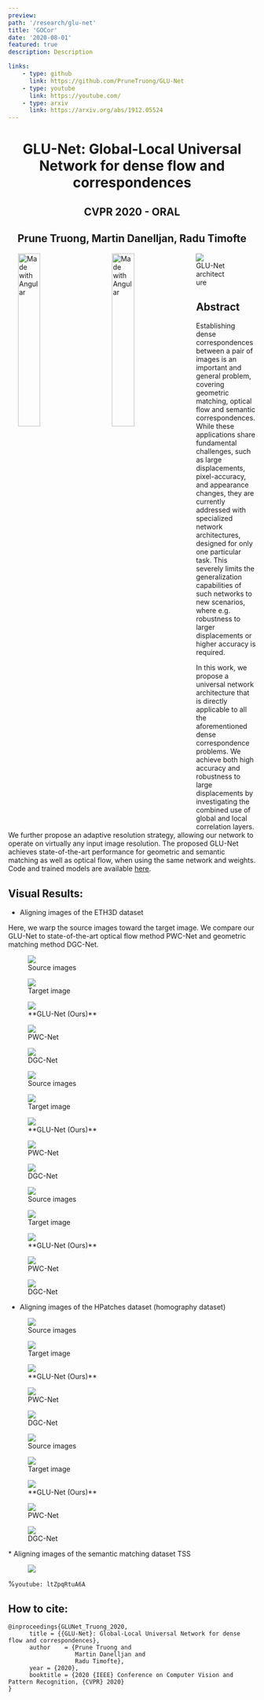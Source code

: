 ```yaml
---
preview: 
path: '/research/glu-net'
title: 'GOCor'
date: '2020-08-01'
featured: true
description: Description

links:
    - type: github
      link: https://github.com/PruneTruong/GLU-Net
    - type: youtube
      link: https://youtube.com/
    - type: arxiv
      link: https://arxiv.org/abs/1912.05524
---
```

# <div align="center">GLU-Net: Global-Local Universal Network for dense flow and correspondences</div>
## <div align="center">CVPR 2020 - ORAL</div>
## <div align="center">Prune Truong, Martin Danelljan, Radu Timofte</div>


<img align="left" src="./preview.gif" alt="Made with Angular" title="Angular" width="30%" hspace="20"/>
<img align="left" src="./glunet.png" alt="Made with Angular" title="Angular" width="30%" hspace="20"/>



<figure inline style="width: 80%">
  <img src="./glunet.png">
  <figcaption>GLU-Net architecture</figcaption>
</figure>

## Abstract
Establishing dense correspondences between a pair of images is an important and general problem, covering geometric matching, optical flow and semantic correspondences. While these applications share fundamental challenges, such as large displacements, pixel-accuracy, and appearance changes, they are currently addressed with specialized network architectures, designed for only one particular task. This severely limits the generalization capabilities of such networks to new scenarios, where e.g. robustness to larger displacements or higher accuracy is required.

In this work, we propose a universal network architecture that is directly applicable to all the aforementioned dense correspondence problems. We achieve both high accuracy and robustness to large displacements by investigating the combined use of global and local correlation layers. We further propose an adaptive resolution strategy, allowing our network to operate on virtually any input image resolution.
The proposed GLU-Net achieves state-of-the-art performance for geometric and semantic matching as well as optical flow, when using the same network and weights. Code and trained models are available [here](https://github.com/PruneTruong/GLU-Net).



## Visual Results:

* Aligning images of the ETH3D dataset

Here, we warp the source images toward the target image. We compare our GLU-Net to state-of-the-art optical flow method PWC-Net and geometric matching method DGC-Net. 

<div class="flex-row">
    <figure>
      <img src="./ETH3D/playground_0_40_source.gif">
      <figcaption>Source images</figcaption>
    </figure>
    <figure>
      <img src="./ETH3D/playground_0_40_target.gif">
      <figcaption>Target image</figcaption>
    </figure>
    <figure>
      <img src="./ETH3D/playground_0_40_GLUNet.gif">
      <figcaption>**GLU-Net (Ours)**</figcaption>
    </figure>
    <figure>
      <img src="./ETH3D/playground_0_40_PWCNet.gif">
      <figcaption>PWC-Net</figcaption>
    </figure>
    <figure>
      <img src="./ETH3D/playground_0_40_DGCNet.gif">
      <figcaption>DGC-Net </figcaption>
    </figure>
</div>

<div class="flex-row">
    <figure>
      <img src="./ETH3D/storage_room_2_170_200_source.gif">
      <figcaption>Source images</figcaption>
    </figure>
    <figure>
      <img src="./ETH3D/storage_room_2_170_200_target.gif">
      <figcaption>Target image</figcaption>
    </figure>
    <figure>
      <img src="./ETH3D/storage_room_2_170_200_GLUNet.gif">
      <figcaption>**GLU-Net (Ours)**</figcaption>
    </figure>
    <figure>
      <img src="./ETH3D/storage_room_2_170_200_PWCNet.gif">
      <figcaption>PWC-Net</figcaption>
    </figure>
    <figure>
      <img src="./ETH3D/storage_room_2_170_200_DGCNet.gif">
      <figcaption>DGC-Net </figcaption>
    </figure>
</div>


<div class="flex-row">
    <figure>
      <img src="./ETH3D/tunnel_279_315_295_source.gif">
      <figcaption>Source images</figcaption>
    </figure>
    <figure>
      <img src="./ETH3D/tunnel_279_315_295_target.gif">
      <figcaption>Target image</figcaption>
    </figure>
    <figure>
      <img src="./ETH3D/tunnel_279_315_295_GLUNet.gif">
      <figcaption>**GLU-Net (Ours)**</figcaption>
    </figure>
    <figure>
      <img src="./ETH3D/tunnel_279_315_295_PWCNet.gif">
      <figcaption>PWC-Net</figcaption>
    </figure>
    <figure>
      <img src="./ETH3D/tunnel_279_315_295_DGCNet.gif">
      <figcaption>DGC-Net </figcaption>
    </figure>
</div>

* Aligning images of the HPatches dataset (homography dataset)


<div class="flex-row">
    <figure>
      <img src="./HP/hp_14_source.gif">
      <figcaption>Source images</figcaption>
    </figure>
    <figure>
      <img src="./HP/hp_14_target.gif">
      <figcaption>Target image</figcaption>
    </figure>
    <figure>
      <img src="./HP/hp_14_GLUNet.gif">
      <figcaption>**GLU-Net (Ours)**</figcaption>
    </figure>
    <figure>
      <img src="./HP/hp_14_PWCNet.gif">
      <figcaption>PWC-Net</figcaption>
    </figure>
    <figure>
      <img src="./HP/hp_14_DGCNet.gif">
      <figcaption>DGC-Net </figcaption>
    </figure>
</div>

<div class="flex-row">
    <figure>
      <img src="./HP/hp_5_source.gif">
      <figcaption>Source images</figcaption>
    </figure>
    <figure>
      <img src="./HP/hp_5_target.gif">
      <figcaption>Target image</figcaption>
    </figure>
    <figure>
      <img src="./HP/hp_5_GLUNet.gif">
      <figcaption>**GLU-Net (Ours)**</figcaption>
    </figure>
    <figure>
      <img src="./HP/hp_5_PWCNet.gif">
      <figcaption>PWC-Net</figcaption>
    </figure>
    <figure>
      <img src="./HP/hp_5_DGCNet.gif">
      <figcaption>DGC-Net </figcaption>
    </figure>
</div>
* Aligning images of the semantic matching dataset TSS

<figure>
  <img src="./TSS-more.jpg">
</figure>


%`youtube: ltZpqRtuA6A`
## How to cite:
```
@inproceedings{GLUNet_Truong_2020,
      title = {{GLU-Net}: Global-Local Universal Network for dense flow and correspondences},
      author    = {Prune Truong and
                   Martin Danelljan and
                   Radu Timofte},
      year = {2020},
      booktitle = {2020 {IEEE} Conference on Computer Vision and Pattern Recognition, {CVPR} 2020}
}
```

